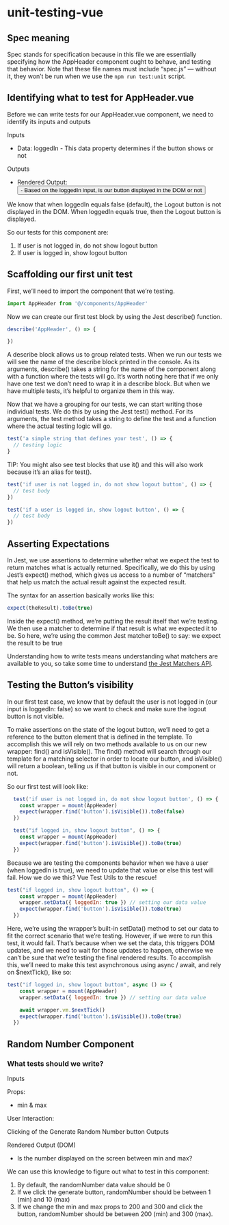# unit-testing-vue

## Spec meaning

Spec stands for specification because in this file we are essentially specifying how the AppHeader component ought to behave, and testing that behavior.
Note that these file names must include “spec.js” — without it, they won’t be run when we use the ```npm run test:unit``` script.

## Identifying what to test for AppHeader.vue

Before we can write tests for our AppHeader.vue component, we need to identify its inputs and outputs

Inputs

- Data: loggedIn - This data property determines if the button shows or not
  
Outputs

- Rendered Output: <button> - Based on the loggedIn input, is our button displayed in the DOM or not

We know that when loggedIn equals false (default), the Logout button is not displayed in the DOM. When loggedIn equals true, then the Logout button is displayed.

So our tests for this component are:

1. If user is not logged in, do not show logout button
2. If user is logged in, show logout button

## Scaffolding our first unit test

First, we’ll need to import the component that we’re testing.

```JavaScript
import AppHeader from '@/components/AppHeader'
```

Now we can create our first test block by using the Jest describe() function.

```JavaScript
describe('AppHeader', () => {

})
```

A describe block allows us to group related tests. When we run our tests we will see the name of the describe block printed in the console. As its arguments, describe() takes a string for the name of the component along with a function where the tests will go. It’s worth noting here that if we only have one test we don’t need to wrap it in a describe block. But when we have multiple tests, it’s helpful to organize them in this way.

Now that we have a grouping for our tests, we can start writing those individual tests. We do this by using the Jest test() method. For its arguments, the test method takes a string to define the test and a function where the actual testing logic will go.

```JavaScript
test('a simple string that defines your test', () => {
  // testing logic
}
```

TIP: You might also see test blocks that use it() and this will also work because it’s an alias for test().

```JavaScript
test('if user is not logged in, do not show logout button', () => {
  // test body
})

test('if a user is logged in, show logout button', () => {
  // test body
})
```

## Asserting Expectations

In Jest, we use assertions to determine whether what we expect the test to return matches what is actually returned. Specifically, we do this by using Jest’s expect() method, which gives us access to a number of “matchers” that help us match the actual result against the expected result.

The syntax for an assertion basically works like this:

```JavaScript
expect(theResult).toBe(true)
```

Inside the expect() method, we’re putting the result itself that we’re testing. We then use a matcher to determine if that result is what we expected it to be. So here, we’re using the common Jest matcher toBe() to say: we expect the result to be true

Understanding how to write tests means understanding what matchers are available to you, so take some time to understand [the Jest Matchers API](https://jestjs.io/docs/en/expect).

## Testing the Button’s visibility

In our first test case, we know that by default the user is not logged in (our input is loggedIn: false) so we want to check and make sure the logout button is not visible.

To make assertions on the state of the logout button, we’ll need to get a reference to the button element that is defined in the template. To accomplish this we will rely on two methods available to us on our new wrapper: find() and isVisible(). The find() method will search through our template for a matching selector in order to locate our button, and isVisible() will return a boolean, telling us if that button is visible in our component or not.

So our first test will look like:

```JavaScript
  test('if user is not logged in, do not show logout button', () => {
    const wrapper = mount(AppHeader)
    expect(wrapper.find('button').isVisible()).toBe(false)
  })

  test("if logged in, show logout button", () => {
    const wrapper = mount(AppHeader)
    expect(wrapper.find('button').isVisible()).toBe(true)
  })
```

Because we are testing the components behavior when we have a user (when loggedIn is true), we need to update that value or else this test will fail. How we do we this? Vue Test Utils to the rescue!

```JavaScript
test("if logged in, show logout button", () => {
    const wrapper = mount(AppHeader)
    wrapper.setData({ loggedIn: true }) // setting our data value
    expect(wrapper.find('button').isVisible()).toBe(true)
  })
```

Here, we’re using the wrapper’s built-in setData() method to set our data to fit the correct scenario that we’re testing. However, if we were to run this test, it would fail. That’s because when we set the data, this triggers DOM updates, and we need to wait for those updates to happen, otherwise we can’t be sure that we’re testing the final rendered results. To accomplish this, we’ll need to make this test asynchronous using async / await, and rely on $nextTick(), like so:

```JavaScript
test("if logged in, show logout button", async () => {
    const wrapper = mount(AppHeader)
    wrapper.setData({ loggedIn: true }) // setting our data value

    await wrapper.vm.$nextTick() 
    expect(wrapper.find('button').isVisible()).toBe(true)
  })
```

## Random Number Component

### What tests should we write?

Inputs

Props:

- min & max
  
User Interaction:

Clicking of the Generate Random Number button
Outputs

Rendered Output (DOM)

- Is the number displayed on the screen between min and max?

We can use this knowledge to figure out what to test in this component:

1. By default, the randomNumber data value should be 0
2. If we click the generate button, randomNumber should be between 1 (min) and 10 (max)
3. If we change the min and max props to 200 and 300 and click the button, randomNumber should be between 200 (min) and 300 (max).
